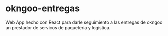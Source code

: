 # okngoo-entregas
Web App hecho con React para darle seguimiento a las entregas de okngoo un prestador de servicos de paqueteria y logística. 
